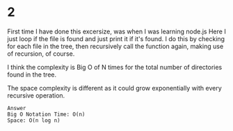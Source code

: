 # 2

First time I have done this excersize, was when I was learning node.js
Here I just loop if the file is found and just print it if it's found. I do this by checking for each file in the tree, then recursively call the function again, making use of recursion, of course.

I think the complexity is Big O of N times for the total number of directories found in the tree.

The space complexity is different as it could grow exponentially with every recursive operation.

```text
Answer
Big O Notation Time: O(n)
Space: O(n log n)
```

